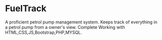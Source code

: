 # FuelTrack
A proficient petrol pump management system.
Keeps track of everything in a petrol pump from a owner's view.
Complete Working with HTML,CSS,JS,Bootstrap,PHP,MYSQL.
